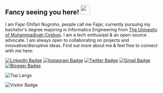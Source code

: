 ## Fancy seeing you here! <img src="https://raw.githubusercontent.com/aemmadi/aemmadi/master/wave.gif" width="30px">

I am Fajar Ghifari Nugroho, people call me Fajar, currently pursuing my bachelor's degree majoring in Informatics Engineering from [The Univesity of Muhammadiyah Cirebon](https://www.umc.ac.id/). I am a tech enthusiast & an open-source advocate. I am always open to collaborating on projects and innovative/disruptive ideas. Find out more about me & feel free to connect with me here:


[![LinkedIn Badge](https://img.shields.io/badge/-Fajaralg-blue?style=flat-square&logo=Linkedin&logoColor=white&link=https://www.linkedin.com/in/fajaralg/)](https://www.linkedin.com/in/fajaralg/)
[![Instagram Badge](https://img.shields.io/badge/-Fajarghifar-DD2A7B?style=flat-square&logo=instagram&logoColor=white&link=https://www.instagram.com/fajarghifar)](https://www.linkedin.com/fajarghifar)
[![Twitter Badge](https://img.shields.io/badge/-Fajaralg-55ACEE?style=flat-square&logo=twitter&logoColor=white&link=https://twitter.com/Fajaralg/)](https://twitter.com/Fajaralg)
[![Gmail Badge](https://img.shields.io/badge/-fajarghifari3@gmail.com-EA4335?style=flat-square&logo=Gmail&logoColor=white&link=mailto:fajarghifari3@gmail.com)](mailto:fajarghifari3@gmail.com)
[![Blogger Badge](https://img.shields.io/badge/-Fajaraldev-FF5722?style=flat-square&logo=Blogger&logoColor=white&link=https://fajaral-dev.blogspot.com/)](https://fajaral-dev.blogspot.com/)

<!-- ## ⚡ Technologies

![Apollo GraphQL](https://img.shields.io/badge/-Apollo%20GraphQL-311C87?style=flat-square&logo=apollo-graphql)
![Bootstrap](https://img.shields.io/badge/-Bootstrap-563D7C?style=flat-square&logo=bootstrap)
![CSS3](https://img.shields.io/badge/-CSS3-1572B6?style=flat-square&logo=css3)
![Firebase](https://img.shields.io/badge/-firebase-ffca28?style=flat-square&logo=firebase&logoColor=black)
![GitHub](https://img.shields.io/badge/-GitHub-181717?style=flat-square&logo=github)
![Git](https://img.shields.io/badge/-Git-black?style=flat-square&logo=git)
![GraphQL](https://img.shields.io/badge/-GraphQL-E10098?style=flat-square&logo=graphql)
![HTML5](https://img.shields.io/badge/-HTML5-E34F26?style=flat-square&logo=html5&logoColor=white)
![Hasura](https://img.shields.io/badge/-Hasura-1EB4D4?style=flat-square&logo=hasura&logoColor=white)
![Heroku](https://img.shields.io/badge/-Heroku-430098?style=flat-square&logo=heroku)
![JavaScript](https://img.shields.io/badge/-JavaScript-black?style=flat-square&logo=javascript)
![Material Ui](https://img.shields.io/badge/Material%20UI-007FFF?style=flat-square&logo=mui&logoColor=white)
![MongoDB](https://img.shields.io/badge/-MongoDB-black?style=flat-square&logo=mongodb)
![MySQL](https://img.shields.io/badge/-MySQL-white?style=flat-square&logo=mysql)
![Nodejs](https://img.shields.io/badge/-Node.js-339933?style=flat-square&logo=nodedotjs&logoColor=white)
![PHP](https://img.shields.io/badge/-PHP-black?style=flat-square&logo=php)
![PostgreSQL](https://img.shields.io/badge/-PostgreSQL-336791?style=flat-square&logo=postgresql)
![Postman](https://img.shields.io/badge/Postman-FF6C37?style=flat-square&logo=Postman&logoColor=white)
![Python](https://img.shields.io/badge/-Python-black?style=flat-square&logo=Python)
![React](https://img.shields.io/badge/-React-black?style=flat-square&logo=react) -->

<!-- ![Github Stats](https://github-readme-stats.vercel.app/api?username=fajaraldev&count_private=true&show_icons=true&include_all_commits=true) -->
![Top Langs](https://github-readme-stats.vercel.app/api/top-langs/?username=fajaraldev&hide=TeX&layout=compact)

![Visitor Badge](https://visitor-badge.laobi.icu/badge?page_id=fajaraldev)
